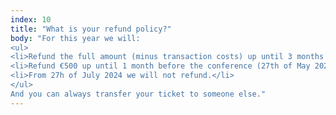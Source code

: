 ```yaml
---
index: 10
title: "What is your refund policy?"
body: "For this year we will:
<ul>
<li>Refund the full amount (minus transaction costs) up until 3 months before the conference (Before or on 27th of May 2024)</li>
<li>Refund €500 up until 1 month before the conference (27th of May 2024 - 27th of July 2024)</li>
<li>From 27h of July 2024 we will not refund.</li> 
</ul>
And you can always transfer your ticket to someone else."
---
```

